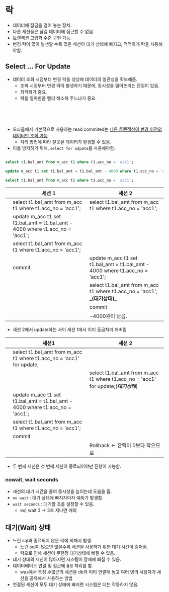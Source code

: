 # 락
- 데이터에 잡금을 걸어 놓는 장치.
- 다른 세션들은 잠김 데이터에 접근할 수 없음.
- 트랜잭션 고립화 수준 구현 가능.
- 변경 락이 많이 발생할 수록 많은 세션이 대기 상태에 빠지고, 적적하게 락을 사용해야함.


## Select ... For Update
- 데이터 조회 시점부터 변경 락을 생성해 데이터의 일관성을 확보해줌.
  - 조회 시점부터 변경 락이 발생하기 때문에, 동시성을 떨어뜨리는 단점이 있음.
  - 최적화가 중요.
  - 락을 얼마만큼 빨리 해소해 주느냐가 중요.
</br>
    </br>
    </br>
  
- 오라클에서 기본적으로 사용하는 read commited는 <u>다른 트랜잭션이 변경 이전의 데이터만 조회 가능</u>
  - 처리 방법에 따라 잘못된 데이터가 발생할 수 있음.
- 이를 방지하기 위해, `select for udpate`를 사용해야함.

```sql

select t1.bal_amt from m_acc t1 where t1.acc_no = 'acc1';

update m_acc t1 set t1.bal_amt = t1.bal_amt - 4000 where t1.acc_no = 'acc1';

select t1.bal_amt from m_acc t1 where t1.acc_no = 'acc1';


```

|   | 세션 1                                                                        | 세션 2                                                                         |
|---|-----------------------------------------------------------------------------|------------------------------------------------------------------------------|
|   | select t1.bal_amt from m_acc t1 where t1.acc_no = 'acc1';                   | select t1.bal_amt from m_acc t1 where t1.acc_no = 'acc1';                    |
|   | update m_acc t1 set t1.bal_amt = t1.bal_amt - 4000 where t1.acc_no = 'acc1'; |                                                                              |
|   | select t1.bal_amt from m_acc t1 where t1.acc_no = 'acc1';                   |                                                                              |
|   | commit                                                                      | update m_acc t1 set t1.bal_amt = t1.bal_amt - 4000 where t1.acc_no = 'acc1'; |
|   |                                                                             | select t1.bal_amt from m_acc t1 where t1.acc_no = 'acc1';     **_(대기상태)**_         |
|   |                                                                             | commit                                                                       |
|   |                                                                             | -4000원이 남음.                                                                  |

- 세션 2에서 update하는 사이 세션 1에서 이미 출금처리 해버림

|   | 세션1                                                                        | 세션 2                                                                             |
|---|----------------------------------------------------------------------------|----------------------------------------------------------------------------------|
|   | select t1.bal_amt from m_acc t1 where t1.acc_no = 'acc1' for update;       |                                                                                  |
|   |                                                                            | select t1.bal_amt from m_acc t1 where t1.acc_no = 'acc1' for update;(**_대기상태_**) |
|   | update m_acc t1 set t1.bal_amt = t1.bal_amt - 4000 where t1.acc_no = 'acc1'; |                                                                                  |
|   | select t1.bal_amt from m_acc t1 where t1.acc_no = 'acc1';                  |                                                                                  |
|   | commit                                                                     |                                                                                  |
|   |                                                                            | Rollback <- 잔액이 0보다 작으므로                                                         |
- 두 번째 세션은 첫 번째 세션이 종료되어야만 진행이 가능함.

### nowait, wait seconds
- 세션의 대기 시간을 줄여 동시성을 높이는데 도움을 줌.
- `no wait` : 대기 상태에 빠지자마자 예외가 발생함.
- `wait seconds` : 대기할 초를 설정할 수 있음.
  - ex) wait 3 -> 3초 지나면 예외

## 대기(Wait) 상태
- 느린 sql과 종료되지 않은 락에 의해서 발생.
  - 느린 sql이 많으면 많을수록 세션을 사용하기 위한 대기 시간이 길어짐.
  - 락으로 인해 세션이 무한정 대기상태에 빠질 수 있음.
- 대기 상태의 세션이 많아지면 시스템이 장애에 빠질 수 있음.
- 데이터베이스 연결 및 접근에 `폴링` 처리를 함.
  - was에서 특정 수많큰의 세션을 db와 미리 연결해 높고 여러 병의 사용자가 세션을 공유해서 사용하는 방법
- 연결된 세션이 모두 대기 상태에 빠지면 시스템은 더는 작동하지 않음.

 